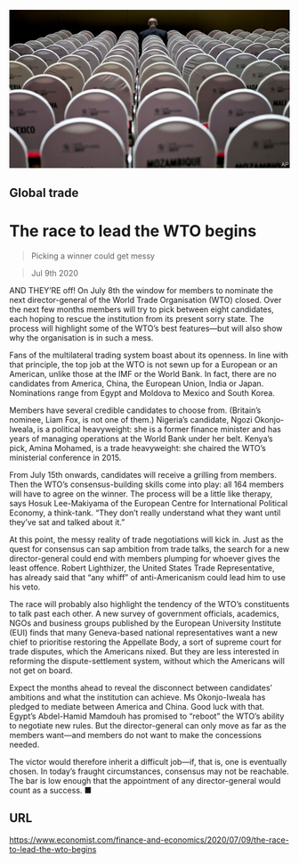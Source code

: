 ![](./images/20200711_FNP001_0.jpg)

## Global trade

# The race to lead the WTO begins

> Picking a winner could get messy

> Jul 9th 2020

AND THEY’RE off! On July 8th the window for members to nominate the next director-general of the World Trade Organisation (WTO) closed. Over the next few months members will try to pick between eight candidates, each hoping to rescue the institution from its present sorry state. The process will highlight some of the WTO’s best features—but will also show why the organisation is in such a mess.

Fans of the multilateral trading system boast about its openness. In line with that principle, the top job at the WTO is not sewn up for a European or an American, unlike those at the IMF or the World Bank. In fact, there are no candidates from America, China, the European Union, India or Japan. Nominations range from Egypt and Moldova to Mexico and South Korea.

Members have several credible candidates to choose from. (Britain’s nominee, Liam Fox, is not one of them.) Nigeria’s candidate, Ngozi Okonjo-Iweala, is a political heavyweight: she is a former finance minister and has years of managing operations at the World Bank under her belt. Kenya’s pick, Amina Mohamed, is a trade heavyweight: she chaired the WTO’s ministerial conference in 2015.

From July 15th onwards, candidates will receive a grilling from members. Then the WTO’s consensus-building skills come into play: all 164 members will have to agree on the winner. The process will be a little like therapy, says Hosuk Lee-Makiyama of the European Centre for International Political Economy, a think-tank. “They don’t really understand what they want until they’ve sat and talked about it.”

At this point, the messy reality of trade negotiations will kick in. Just as the quest for consensus can sap ambition from trade talks, the search for a new director-general could end with members plumping for whoever gives the least offence. Robert Lighthizer, the United States Trade Representative, has already said that “any whiff” of anti-Americanism could lead him to use his veto.

The race will probably also highlight the tendency of the WTO’s constituents to talk past each other. A new survey of government officials, academics, NGOs and business groups published by the European University Institute (EUI) finds that many Geneva-based national representatives want a new chief to prioritise restoring the Appellate Body, a sort of supreme court for trade disputes, which the Americans nixed. But they are less interested in reforming the dispute-settlement system, without which the Americans will not get on board.

Expect the months ahead to reveal the disconnect between candidates’ ambitions and what the institution can achieve. Ms Okonjo-Iweala has pledged to mediate between America and China. Good luck with that. Egypt’s Abdel-Hamid Mamdouh has promised to “reboot” the WTO’s ability to negotiate new rules. But the director-general can only move as far as the members want—and members do not want to make the concessions needed.

The victor would therefore inherit a difficult job—if, that is, one is eventually chosen. In today’s fraught circumstances, consensus may not be reachable. The bar is low enough that the appointment of any director-general would count as a success. ■

## URL

https://www.economist.com/finance-and-economics/2020/07/09/the-race-to-lead-the-wto-begins
